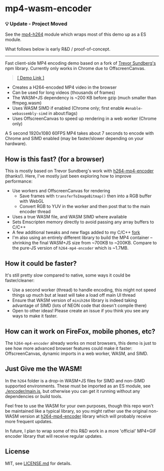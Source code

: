 # mp4-wasm-encoder

### :bulb: Update - Project Moved

See the [mp4-h264](https://github.com/mattdesl/mp4-h264) module which wraps most of this demo up as a ES module.

What follows below is early R&D / proof-of-concept.

---

Fast client-side MP4 encoding demo based on a fork of [Trevor Sundberg's](https://github.com/TrevorSundberg/h264-mp4-encoder) npm library. Currently only works in Chrome due to OffscreenCanvas.

> [[ Demo Link ]](https://mattdesl.github.io/mp4-wasm-encoder/)

- Creates a H264-encoded MP4 video in the browser
- Can be used for long videos (thousands of frames)
- The WASM+JS dependency is ~200 KB before gzip (much smaller than ffmpeg.wasm)
- Uses WASM SIMD if enabled (Chrome only; first enable `#enable-webassembly-simd` in about:flags)
- Uses OffscreenCanvas to speed up rendering in a web worker (Chrome only)

A 5 second 1920x1080 60FPS MP4 takes about 7 seconds to encode with Chrome and SIMD enabled (may be faster/slower depending on your hardware).

## How is this fast? (for a browser)

This is mostly based on Trevor Sundberg's work with [h264-mp4-encoder](https://github.com/TrevorSundberg/h264-mp4-encoder) (thanks!). Here, I've mostly just been exploring how to improve performance:

- Use workers and OffscreenCanvas for rendering
  - Save frames with `transferToImageBitmap()` then into a RGB buffer with WebGL
  - Convert RGB to YUV in the worker and then post that to the main encoder thread
- Uses a true WASM file, and WASM SIMD where available
- Sets Emscripten memory directly to avoid passing any array buffers to C/C++
- A few additional tweaks and new flags added to my C/C++ [fork](https://github.com/mattdesl/h264-mp4-encoder)
- I'm also using an entirely different library to build the MP4 container – shrinking the final WASM+JS size from ~700KB to ~200KB. Compare to the pure-JS version of `h264-mp4-encoder` which is ~1.7MB.

## How it could be faster?

It's still pretty slow compared to native, some ways it could be faster/cleaner:

- Use a second worker (thread) to handle encoding, this might not speed things up much but at least will take a load off main UI thread
- Ensure that WASM version of `minih264` library is indeed taking advantage of SIMD (lots of NEON code that doesn't compile there)
- Open to other ideas! Please create an issue if you think you see any ways to make it faster.

## How can it work on FireFox, mobile phones, etc?

The `h264-mp4-encoder` already works on most browsers, this demo is just to see how more advanced browser features could make it faster: OffscreenCanvas, dynamic imports in a web worker, WASM, and SIMD.

## Just Give me the WASM!

In the `h264` folder is a drop-in WASM+JS files for SIMD and non-SIMD supported environments. These must be imported as an ES module, see [./encoder/main.js](./encoder/main.js), but otherwise you can get it running without any dependencies or build tools.

Feel free to use the WASM for your own purposes, though this repo won't be maintained like a typical library, so you might rather use the original non-WASM version at [h264-mp4-encoder](https://github.com/TrevorSundberg/h264-mp4-encoder) library which will probably receive more frequent updates.

In future, I plan to wrap some of this R&D work in a more 'official' MP4+GIF encoder library that will receive regular updates.

## License

MIT, see [LICENSE.md](http://github.com/mattdesl/mp4-wasm-encoder/blob/master/LICENSE.md) for details.
